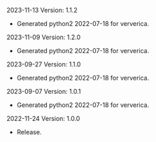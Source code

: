 2023-11-13 Version: 1.1.2
- Generated python2 2022-07-18 for ververica.

2023-11-09 Version: 1.2.0
- Generated python2 2022-07-18 for ververica.

2023-09-27 Version: 1.1.0
- Generated python2 2022-07-18 for ververica.

2023-09-07 Version: 1.0.1
- Generated python2 2022-07-18 for ververica.

2022-11-24 Version: 1.0.0
- Release.

